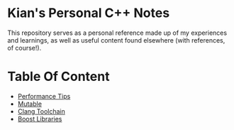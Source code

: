 # Kian's Personal C++ Notes
This repository serves as a personal reference made up of my experiences and learnings, as well as useful content found elsewhere (with references, of course!).

# Table Of Content
- [Performance Tips](https://github.com/knejadfard/cppnotes/blob/master/performance_tips.md)
- [Mutable](https://github.com/knejadfard/cppnotes/blob/master/mutable.md)
- [Clang Toolchain](https://github.com/knejadfard/cppnotes/blob/master/clang_toolchain.md)
- [Boost Libraries](https://github.com/knejadfard/cppnotes/blob/master/boost_libraries.md)
